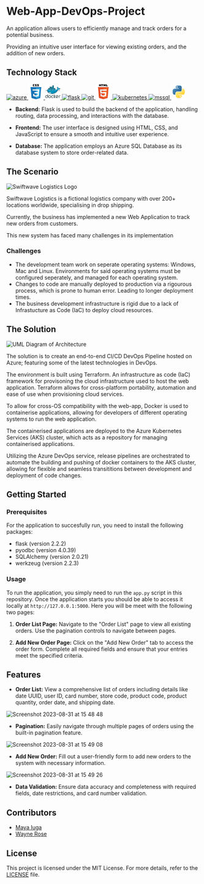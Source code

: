 # Web-App-DevOps-Project

An application allows users to efficiently manage and track orders for a potential business. 

Providing an intuitive user interface for viewing existing orders, and the addition of new orders. 

## Technology Stack

<p align="left"> <a href="https://azure.microsoft.com/en-in/" target="_blank" rel="noreferrer"> <img src="https://www.vectorlogo.zone/logos/microsoft_azure/microsoft_azure-icon.svg" alt="azure" width="40" height="40"/> </a> <a href="https://www.w3schools.com/css/" target="_blank" rel="noreferrer"> <img src="https://raw.githubusercontent.com/devicons/devicon/master/icons/css3/css3-original-wordmark.svg" alt="css3" width="40" height="40"/> </a> <a href="https://www.docker.com/" target="_blank" rel="noreferrer"> <img src="https://raw.githubusercontent.com/devicons/devicon/master/icons/docker/docker-original-wordmark.svg" alt="docker" width="40" height="40"/> </a> <a href="https://flask.palletsprojects.com/" target="_blank" rel="noreferrer"> <img src="https://www.vectorlogo.zone/logos/pocoo_flask/pocoo_flask-icon.svg" alt="flask" width="40" height="40"/> </a> <a href="https://git-scm.com/" target="_blank" rel="noreferrer"> <img src="https://www.vectorlogo.zone/logos/git-scm/git-scm-icon.svg" alt="git" width="40" height="40"/> </a> <a href="https://www.w3.org/html/" target="_blank" rel="noreferrer"> <img src="https://raw.githubusercontent.com/devicons/devicon/master/icons/html5/html5-original-wordmark.svg" alt="html5" width="40" height="40"/> </a> <a href="https://kubernetes.io" target="_blank" rel="noreferrer"> <img src="https://www.vectorlogo.zone/logos/kubernetes/kubernetes-icon.svg" alt="kubernetes" width="40" height="40"/> </a> <a href="https://www.microsoft.com/en-us/sql-server" target="_blank" rel="noreferrer"> <img src="https://www.svgrepo.com/show/303229/microsoft-sql-server-logo.svg" alt="mssql" width="40" height="40"/> </a> <a href="https://www.python.org" target="_blank" rel="noreferrer"> <img src="https://raw.githubusercontent.com/devicons/devicon/master/icons/python/python-original.svg" alt="python" width="40" height="40"/> </a> </p>

- **Backend:** Flask is used to build the backend of the application, handling routing, data processing, and interactions with the database.

- **Frontend:** The user interface is designed using HTML, CSS, and JavaScript to ensure a smooth and intuitive user experience.

- **Database:** The application employs an Azure SQL Database as its database system to store order-related data.

  
## The Scenario 
![Swiftwave Logistics Logo](https://github.com/WayneRose-95/Web-App-DevOps-Project/assets/89411656/534a5e9e-7fca-4dfa-8e57-d2f869402828)

Swiftwave Logistics is a fictional logistics company with over 200+ locations worldwide, specialising in drop shipping. 

Currently, the business has implemented a new Web Application to track new orders from customers. 

This new system has faced many challenges in its implementation

### Challenges 

- The development team work on seperate operating systems: Windows, Mac and Linux. Environments for said operating systems must be configured seperately, and managed for each operating system.
- Changes to code are manually deployed to production via a rigourous process, which is prone to human error. Leading to longer deployment times.
- The business development infrastructure is rigid due to a lack of Infrastucture as Code (IaC) to deploy cloud resources. 

## The Solution

![UML Diagram of Architecture](https://github.com/WayneRose-95/Web-App-DevOps-Project/assets/89411656/1fdfa6f7-1baa-4ac0-8f48-be29011104e3)

The solution is to create an end-to-end CI/CD DevOps Pipeline hosted on Azure; featuring some of the latest technologies in DevOps.  

The environment is built using Terraform. An infrastructure as code (IaC) framework for provisoning the cloud infrastructure used to host the web application. 
Terraform allows for cross-platform portability, automation and ease of use when provisioning cloud services. 

To allow for cross-OS compatibility with the web-app, Docker is used to containerise applications, allowing for developers of different operating systems to run the web application. 

The containerised applications are deployed to the Azure Kubernetes Services (AKS) cluster, which acts as a repository for managing containerised applications. 

Utilizing the Azure DevOps service, release pipelines are orchestrated to automate the building and pushing of docker containers to the AKS cluster, allowing for flexible and seamless transititions between development and deployment of code changes. 

## Getting Started

### Prerequisites

For the application to succesfully run, you need to install the following packages:

- flask (version 2.2.2)
- pyodbc (version 4.0.39)
- SQLAlchemy (version 2.0.21)
- werkzeug (version 2.2.3)

### Usage

To run the application, you simply need to run the `app.py` script in this repository. Once the application starts you should be able to access it locally at `http://127.0.0.1:5000`. Here you will be meet with the following two pages:

1. **Order List Page:** Navigate to the "Order List" page to view all existing orders. Use the pagination controls to navigate between pages.

2. **Add New Order Page:** Click on the "Add New Order" tab to access the order form. Complete all required fields and ensure that your entries meet the specified criteria.
## Features

- **Order List:** View a comprehensive list of orders including details like date UUID, user ID, card number, store code, product code, product quantity, order date, and shipping date.
  
![Screenshot 2023-08-31 at 15 48 48](https://github.com/maya-a-iuga/Web-App-DevOps-Project/assets/104773240/3a3bae88-9224-4755-bf62-567beb7bf692)

- **Pagination:** Easily navigate through multiple pages of orders using the built-in pagination feature.
  
![Screenshot 2023-08-31 at 15 49 08](https://github.com/maya-a-iuga/Web-App-DevOps-Project/assets/104773240/d92a045d-b568-4695-b2b9-986874b4ed5a)

- **Add New Order:** Fill out a user-friendly form to add new orders to the system with necessary information.
  
![Screenshot 2023-08-31 at 15 49 26](https://github.com/maya-a-iuga/Web-App-DevOps-Project/assets/104773240/83236d79-6212-4fc3-afa3-3cee88354b1a)

- **Data Validation:** Ensure data accuracy and completeness with required fields, date restrictions, and card number validation.

## Contributors 

- [Maya Iuga](https://github.com/maya-a-iuga)
- [Wayne Rose](https://github.com/WayneRose-95)


## License

This project is licensed under the MIT License. For more details, refer to the [LICENSE](LICENSE) file.
